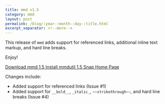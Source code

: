 ```yaml
---
title: mmd v1.5
category: mmd
layout: post
permalink: /blog/:year-:month-:day-:title.html
excerpt_separator: <!--more-->
---
```


This release of `mmd` adds support for referenced links, additional inline text
markup, and hard line breaks.

Enjoy!

<a class="btn btn-primary" href="https://github.com/michaelrsweet/mmd/releases/tag/v1.5">Download mmd 1.5 <span class="glyphicon glyphicon-download-alt" aria-hidden="true"></span></a>
<a class="btn btn-default" href="https://snapcraft.io/mmdutil">Install mmdutil 1.5 Snap <span class="glyphicon glyphicon-download-alt" aria-hidden="true"></span></a>
<a class="btn btn-default" href="/mmd/index.html">Home Page <span class="glyphicon glyphicon-home" aria-hidden="true"></span></a>

<!--more-->

Changes include:

- Added support for referenced links (Issue #1)
- Added support for `__bold__`, `_italic_`, `~~strikethrough~~`, and hard
  line breaks (Issue #4)
